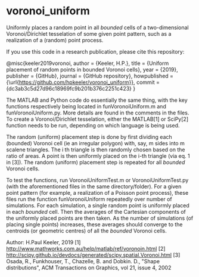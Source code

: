 # voronoi_uniform
Uniformly places a random point in all *bounded* cells of a two-dimensional Voronoi/Dirichlet tesselation of some given point pattern, such as a realization of a (random) point process. 

If you use this code in a research publication, please cite this repository:

@misc{keeler2019voronoi,
author = {Keeler, H.P.},
title = {Uniform placement of random points in bounded Voronoi cells},
year = {2019},
publisher = {GitHub},
journal = {GitHub repository},
howpublished = {\url{https://github.com/hpkeeler/voronoi_uniform}},
commit = {dc3ab3c5d27d96c18969fc9b201b376c2251c423}
}


The MATLAB and Python code do essentially the same thing, with the key functions respectively being located in funVoronoiUniform.m and funVoronoiUniform.py. More details are found in the comments in  the files. To create a Voronoi/Dirichlet tesselation, either the MATLAB[1] or SciPy[2] function needs to be run, depending on which language is being used.

The random (uniform) placement step is done by first dividing each (bounded) Voronoi cell (ie an irregular polygon) with, say, m sides into m scalene triangles. The i th triangle is then randomly chosen based on the ratio of areas. A point is then uniformly placed on the i-th triangle (via eq. 1 in [3]). The random (uniform) placement step is repeated for all *bounded* Voronoi cells.

To test the functions, run VoronoiUniformTest.m or VoronoiUniformTest.py (with the aforementioned files in the same directory/folder). For a given point pattern (for example, a realization of a Poisson point process), these files run the function funVoronoiUniform repeatedly over number of simulations. For each simulation, a single random  point is uniformly placed in each *bounded* cell. Then the averages  of the Cartesian components of the uniformly placed points are then taken.  As the number of simulations (of placing single points) increases, these averages should converge to the centroids (or geometric centres) of all the *bounded* Voronoi cells.

Author: H.Paul Keeler, 2019 
[1] http://www.mathworks.com.au/help/matlab/ref/voronoin.html
[2]  http://scipy.github.io/devdocs/generated/scipy.spatial.Voronoi.html
[3] Osada, R., Funkhouser, T., Chazelle, B. and Dobkin. D., "Shape distributions", ACM Transactions on Graphics, vol 21, issue 4,
 2002
